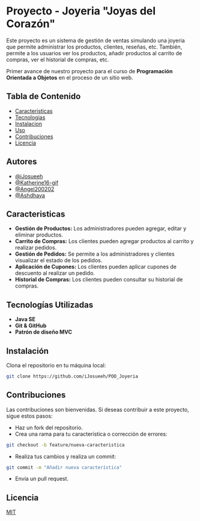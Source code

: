 
# Proyecto - Joyeria "Joyas del Corazón"

Este proyecto es un sistema de gestión de ventas simulando una joyeria que permite administrar los productos, clientes, reseñas, etc. También, permite a los usuarios ver los productos, añadir productos al carrito de compras, ver el historial de compras, etc.

Primer avance de nuestro proyecto para el curso de **Programación Orientada a Objetos** en el proceso de un sitio web.

## Tabla de Contenido

- [Caracteristicas](#caracteristicas)
- [Tecnologias](#tecnologias)
- [Instalacion](#instalacion)
- [Uso](#Uso)
- [Contribuciones](#contribuciones)
- [Licencia](#licencia)




## Autores

- [@iJosueeh](https://github.com/iJosueeh)
- [@Katherine16-gif](https://github.com/Katherine16-gif)
- [@Angel200202](https://github.com/Angel200202)
- [@Ashdhaya](https://github.com/Ashdhaya) 

## Caracteristicas

- **Gestión de Productos:** Los administradores pueden agregar, editar y eliminar productos.
- **Carrito de Compras:** Los clientes pueden agregar productos al carrito y realizar pedidos.
- **Gestión de Pedidos:** Se permite a los administradores y clientes visualizar el estado de los pedidos.
- **Aplicación de Cupones:** Los clientes pueden aplicar cupones de descuento al realizar un pedido.
- **Historial de Compras:** Los clientes pueden consultar su historial de compras.



## Tecnologías Utilizadas

- **Java SE**
- **Git & GitHub**
- **Patrón de diseño MVC**

## Instalación

Clona el repositorio en tu máquina local:

```bash
git clone https://github.com/iJosueeh/POO_Joyeria
```
    
## Contribuciones

Las contribuciones son bienvenidas. Si deseas contribuir a este proyecto, sigue estos pasos:

- Haz un fork del repositorio.
- Crea una rama para tu característica o corrección de errores:
```bash
git checkout -b feature/nueva-caracteristica
```
- Realiza tus cambios y realiza un commit:
```bash
git commit -m "Añadir nueva característica"
```
- Envía un pull request.

## Licencia

[MIT](https://choosealicense.com/licenses/mit/)

